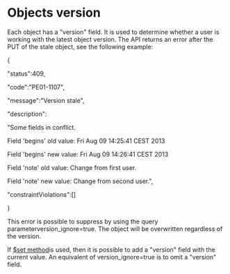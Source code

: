 Objects version
==

Each object has a "version" field. It is used to determine whether a user is working with the latest object version. The API returns an error after the PUT of the stale object, see the following example:

{

 "status":409,

 "code":"PE01-1107",

 "message":"Version stale",

 "description":

   "Some fields in conflict.

   Field 'begins' old value: Fri Aug 09 14:25:41 CEST 2013

   Field 'begins' new value: Fri Aug 09 14:26:41 CEST 2013

   Field 'note' old value: Change from first user.

   Field 'note' new value: Change from second user.",

 "constraintViolations":[]

}

This error is possible to suppress by using the query parameterversion\_ignore=true. The object will be overwritten regardless of the version.

If [$set method](http://devdoc.primaerp.com/rest/options#set)is used, then it is possible to add a "version" field with the current value. An equivalent of version\_ignore=true is to omit a "version" field.
